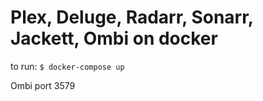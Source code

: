 # Plex, Deluge, Radarr, Sonarr, Jackett, Ombi on docker
to run: `$ docker-compose up`

Ombi port 3579
